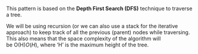 This pattern is based on the **Depth First Search (DFS)** technique to traverse a tree.

We will be using recursion (or we can also use a stack for the iterative approach) to keep track of all the previous (parent) nodes while traversing. This also means that the space complexity of the algorithm will be O(H)_O_(_H_), where ‘H’ is the maximum height of the tree.

